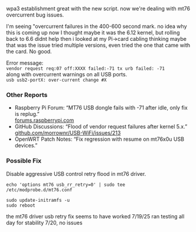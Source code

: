 wpa3 establishment great with the new script. now we're dealing with mt76 overcurrent bug issues.

I'm seeing "overcurrent failures in the 400-600 second mark. no idea why this is coming up now 
I thought maybe it was the 6.12 kernel, but rolling back to 6.6 didnt help
then i looked at my Pi->card cabling thinking maybe that was the issue
tried multiple versions, even tried the one that came with the card. No good. <br>

Error message:<br> 
`vendor request req:07 off:XXXX failed:-71
tx urb failed: -71`<br>
along with overcurrent warnings on all USB ports. <br>
`usb usb2-portX: over-current change #X`<br>

 
### Other Reports<br>
- Raspberry Pi Forum: “MT76 USB dongle fails with -71 after idle, only fix is replug.”  <br>
[forums.raspberrypi.com](https://forums.raspberrypi.com/viewtopic.php?t=385383)<br>
- GitHub Discussions: “Flood of vendor request failures after kernel 5.x.” <br> 
[github.com/morrownr/USB-WiFi/issues/213](https://github.com/morrownr/USB-WiFi/issues/213)<br>
- OpenWRT Patch Notes: “Fix regression with resume on mt76x0u USB devices.”<br>


### Possible Fix <br>
Disable aggressive USB control retry flood in mt76 driver.

`echo 'options mt76 usb_rr_retry=0' | sudo tee /etc/modprobe.d/mt76.conf`<br>

`sudo update-initramfs -u`<br>
`sudo reboot`<br>


the mt76 driver usb retry fix seems to have worked 7/19/25
ran testing all day for stability 7/20, no issues
